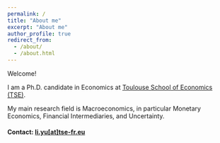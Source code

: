 ```yaml
---
permalink: /
title: "About me"
excerpt: "About me"
author_profile: true
redirect_from: 
  - /about/
  - /about.html
---
```


Welcome!

I am a Ph.D. candidate in Economics at [Toulouse School of Economics (TSE)](https://www.tse-fr.eu/). 

My main research field is Macroeconomics, in particular Monetary Economics, Financial Intermediaries, and Uncertainty.


#### Contact: [li.yu[at]tse-fr.eu](mailto:li.yu@tse-fr.eu)
